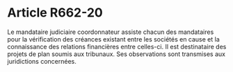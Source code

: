 # Article R662-20

<div align='left'>Le mandataire judiciaire coordonnateur assiste chacun des mandataires pour la vérification des créances existant entre les sociétés en cause et la connaissance des relations financières entre celles-ci. Il est destinataire des projets de plan soumis aux tribunaux. Ses observations sont transmises aux juridictions concernées.<br/><br/><br/></div>